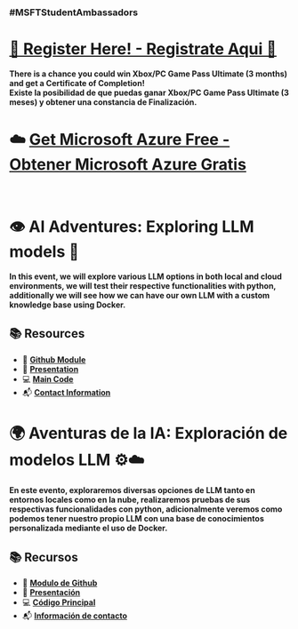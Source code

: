 ### #MSFTStudentAmbassadors

# [**🎉 Register Here! - Registrate Aqui 🎉**](https://forms.office.com/Pages/ResponsePage.aspx?id=oBzDhDusrk6tEVGdgCM-b3OCv62PznhHm-dSCaLwRlhUNlIwWE1VMUxONzNNNEQ3WVdaQjU4ODg3WS4u&wt.mc_id=studentamb_336682)

**There is a chance you could win Xbox/PC Game Pass Ultimate (3 months) and get a Certificate of Completion!**</br>
**Existe la posibilidad de que puedas ganar Xbox/PC Game Pass Ultimate (3 meses) y obtener una constancia de Finalización.**

# ☁️ [**Get Microsoft Azure Free - Obtener Microsoft Azure Gratis**](https://azure.microsoft.com/es-es/free/students?wt.mc_id=studentamb_336682)

</br>

# 👁️ AI Adventures: Exploring LLM models 🤖

**In this event, we will explore various LLM options in both local and cloud environments, we will test their respective functionalities with python, additionally we will see how we can have our own LLM with a custom knowledge base using Docker.**

## 📚 Resources

- 📘 [**Github Module**](https://learn.microsoft.com/en-us/training/modules/intro-computer-vision-tensorflow?wt.mc_id=studentamb_336682)
- 📑 [**Presentation**](https://github.com/Gilberto-Guzman-Student-Ambassadors/Introduction_to_Computer_Vision_with_TensorFlow/tree/main/presentation?wt.mc_id=studentamb_336682)
- 💻 [**Main Code**](https://github.com/Gilberto-Guzman-Student-Ambassadors/python-openai-demos-mod?wt.mc_id=studentamb_336682)
- 📬 [**Contact Information**](https://gilberto-guzman.github.io?wt.mc_id=studentamb_336682)

# 🌍 Aventuras de la IA: Exploración de modelos LLM ⚙️☁️

**En este evento, exploraremos diversas opciones de LLM tanto en entornos locales como en la nube, realizaremos pruebas de sus respectivas funcionalidades con python, adicionalmente veremos como podemos tener nuestro propio LLM con una base de conocimientos personalizada mediante el uso de Docker.**

## 📚 Recursos

- 📘 [**Modulo de Github**](https://learn.microsoft.com/en-us/training/modules/intro-computer-vision-tensorflow?wt.mc_id=studentamb_336682)
- 📑 [**Presentación**](https://github.com/Gilberto-Guzman-Student-Ambassadors/Introduction_to_Computer_Vision_with_TensorFlow/tree/main/presentation?wt.mc_id=studentamb_336682)
- 💻 [**Código Principal**](https://github.com/Gilberto-Guzman-Student-Ambassadors/python-openai-demos-mod?wt.mc_id=studentamb_336682)
- 📬 [**Información de contacto**](https://gilberto-guzman.github.io?wt.mc_id=studentamb_336682)

